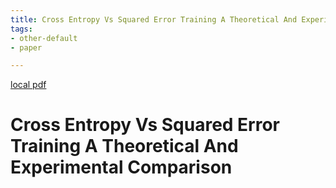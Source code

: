 ```yaml
---
title: Cross Entropy Vs Squared Error Training A Theoretical And Experimental Comparison
tags:
- other-default
- paper

---
```


[local pdf](../../../pdfs/Cross-Entropy-vs-Squared-Error-Training-a-Theoretical-and-Experimental-Comparison.pdf)

# Cross Entropy Vs Squared Error Training A Theoretical And Experimental Comparison
